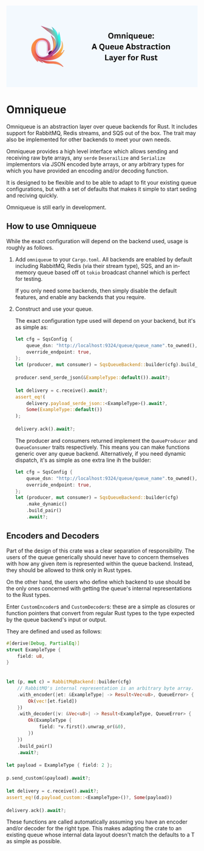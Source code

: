 <picture>
  <source media="(prefers-color-scheme: dark)", srcset="./assets/banner_dark.png">
  <source media="(prefers-color-scheme: light)", srcset="./assets/banner_light.png">
  <img src="./assets/banner_light.png">
</picture>

# Omniqueue

Omniqueue is an abstraction layer over queue backends for Rust. It includes support for RabbitMQ,
Redis streams, and SQS out of the box. The trait may also be implemented for other backends to meet
your own needs.

Omniqueue provides a high level interface which allows sending and receiving raw byte arrays, any
`serde` `Deserailize` and `Serialize` implementors via JSON encoded byte arrays, or any arbitrary
types for which you have provided an encoding and/or decoding function.

It is designed to be flexible and to be able to adapt to fit your existing queue configurations, but
with a set of defaults that makes it simple to start seding and reciving quickly.

Omniqueue is still early in development.

## How to use Omniqueue

While the exact configuration will depend on the backend used, usage is roughly as follows.

1. Add `omniqueue` to your `Cargo.toml`. All backends are enabled by default including RabbitMQ,
   Redis (via their stream type), SQS, and an in-memory queue based off ot `tokio` broadcast
   channel which is perfect for testing.

   If you only need some backends, then simply disable the default features, and enable any backends
   that you require.

2. Construct and use your queue.

   The exact configuration type used will depend on your backend, but it's as simple as:

   ```rust
   let cfg = SqsConfig {
       queue_dsn: "http://localhost:9324/queue/queue_name".to_owned(),
       override_endpoint: true,
   };
   let (producer, mut consumer) = SqsQueueBackend::builder(cfg).build_pair().await?;

   producer.send_serde_json(&ExampleType::default()).await?;

   let delivery = c.receive().await?;
   assert_eq!(
       delivery.payload_serde_json::<ExampleType>().await?,
       Some(ExampleType::default())
   );

   delivery.ack().await?;
   ```

   The producer and consumers returned implement the `QueueProducer` and `QueueConsumer` traits
   respectively. This means you can make functions generic over any queue backend. Alternatively, if
   you need dynamic dispatch, it's as simple as one extra line ih the builder:

   ```rust
   let cfg = SqsConfig {
       queue_dsn: "http://localhost:9324/queue/queue_name".to_owned(),
       override_endpoint: true,
   };
   let (producer, mut consumer) = SqsQueueBackend::builder(cfg)
       .make_dynamic()
       .build_pair()
       .await?;
   ```

## Encoders and Decoders

Part of the design of this crate was a clear separation of responsibility. The users of the queue
generically should never have to concern themselves with how any given item is represented within
the queue backend. Instead, they should be allowed to think only in Rust types.

On the other hand, the users who define which backend to use should be the only ones concerned with
getting the queue's internal representations to the Rust types.

Enter `CustomEncoder`s and `CustomDecoder`s: these are a simple as closures or function pointers
that convert from regular Rust types to the type expected by the queue backend's input or output.

They are defined and used as follows:

```rust
#[derive(Debug, PartialEq)]
struct ExampleType {
	field: u8,
}


let (p, mut c) = RabbitMqBackend::builder(cfg)
	// RabbitMQ's internal representation is an arbitrary byte array.
	.with_encoder(|et: &ExampleType| -> Result<Vec<u8>, QueueError> {
		Ok(vec![et.field])
	})
	.with_decoder(|v: &Vec<u8>| -> Result<ExampleType, QueueError> {
		Ok(ExampleType {
			field: *v.first().unwrap_or(&0),
		})
	})
	.build_pair()
	.await?;

let payload = ExampleType { field: 2 };

p.send_custom(&payload).await?;

let delivery = c.receive().await?;
assert_eq!(d.payload_custom::<ExampleType>()?, Some(payload))

delivery.ack().await?;
```

These functions are called automatically assuming you have an encoder and/or decoder for the right
type. This makes adapting the crate to an existing queue whose internal data layout doesn't match
the defaults to a T as simple as possible.
